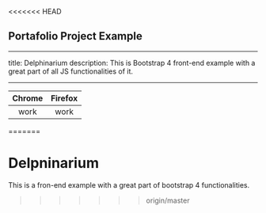<<<<<<< HEAD
## Portafolio Project Example

---
title: Delphinarium
description: This is Bootstrap 4 front-end example with a great part of all JS functionalities of it. 

---

|Chrome|Firefox|
|:-:|:-:|
|work|work|
=======
# Delpninarium
This is a fron-end example with a great part of bootstrap 4 functionalities.
>>>>>>> origin/master
